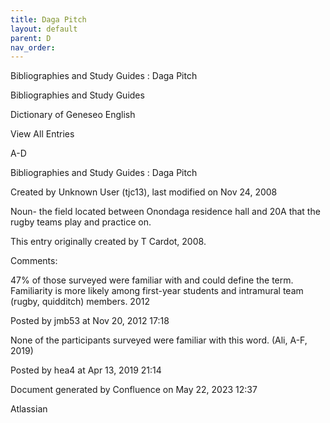 ```yaml
---
title: Daga Pitch
layout: default
parent: D
nav_order:
---
```


Bibliographies and Study Guides : Daga Pitch

Bibliographies and Study Guides

Dictionary of Geneseo English

View All Entries

A-D

Bibliographies and Study Guides : Daga Pitch

Created by  Unknown User (tjc13), last modified on Nov 24, 2008

Noun- the field located between Onondaga residence hall and 20A that the rugby teams play and practice on.

This entry originally created by T Cardot, 2008.

Comments:

47% of those surveyed were familiar with and could define the term. Familiarity is more likely among first-year students and intramural team (rugby, quidditch) members. 2012

Posted by jmb53 at Nov 20, 2012 17:18

None of the participants surveyed were familiar with this word. (Ali, A-F, 2019)

Posted by hea4 at Apr 13, 2019 21:14

Document generated by Confluence on May 22, 2023 12:37

Atlassian
